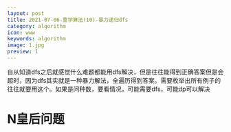 ```yaml
---
layout: post
title: 2021-07-06-重学算法(10)-暴力递归dfs
category: algorithm
icon: www
keywords: algorithm
image: 1.jpg
preview: 1
---
```

自从知道dfs之后就感觉什么难题都能用dfs解决，但是往往能得到正确答案但是会超时，因为dfs其实就是一种暴力解法，全遍历得到答案。需要枚举出所有例子的往往就要用这个。如果是问种数，要看情况，可能需要dfs，可能dp可以解决
# N皇后问题